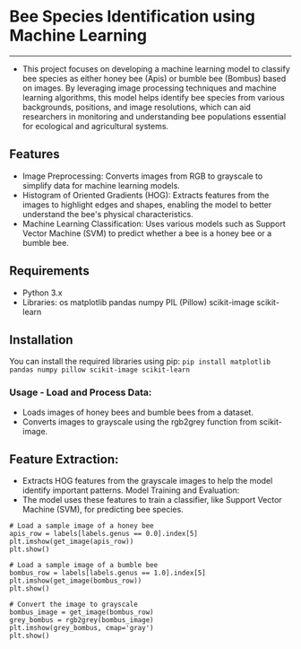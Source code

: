 # Bee Species Identification using Machine Learning
---
- This project focuses on developing a machine learning model to classify bee species as either honey bee (Apis) or bumble bee (Bombus) based on images. By leveraging image processing techniques and machine learning algorithms, this model helps identify bee species from various backgrounds, positions, and image resolutions, which can aid researchers in monitoring and understanding bee populations essential for ecological and agricultural systems.

## Features
- Image Preprocessing: Converts images from RGB to grayscale to simplify data for machine learning models.
- Histogram of Oriented Gradients (HOG): Extracts features from the images to highlight edges and shapes, enabling the model to better understand the bee's physical characteristics.
- Machine Learning Classification: Uses various models such as Support Vector Machine (SVM) to predict whether a bee is a honey bee or a bumble bee.

## Requirements
- Python 3.x
- Libraries:
    os
    matplotlib
    pandas
    numpy
    PIL (Pillow)
    scikit-image
    scikit-learn
  
## Installation
You can install the required libraries using pip:
`pip install matplotlib pandas numpy pillow scikit-image scikit-learn`

### Usage - Load and Process Data:

- Loads images of honey bees and bumble bees from a dataset.
- Converts images to grayscale using the rgb2grey function from scikit-image.

## Feature Extraction:

- Extracts HOG features from the grayscale images to help the model identify important patterns.
Model Training and Evaluation:
- The model uses these features to train a classifier, like Support Vector Machine (SVM), for predicting bee species.
```
# Load a sample image of a honey bee
apis_row = labels[labels.genus == 0.0].index[5]
plt.imshow(get_image(apis_row))
plt.show()

# Load a sample image of a bumble bee
bombus_row = labels[labels.genus == 1.0].index[5]
plt.imshow(get_image(bombus_row))
plt.show()

# Convert the image to grayscale
bombus_image = get_image(bombus_row)
grey_bombus = rgb2grey(bombus_image)
plt.imshow(grey_bombus, cmap='gray')
plt.show()
```
